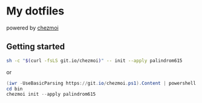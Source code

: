 # My dotfiles

powered by [chezmoi](https://www.chezmoi.io)

## Getting started

```sh
sh -c "$(curl -fsLS git.io/chezmoi)" -- init --apply palindrom615
```

or

```powershell
(iwr -UseBasicParsing https://git.io/chezmoi.ps1).Content | powershell -c -
cd bin
chezmoi init --apply palindrom615
```